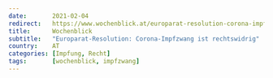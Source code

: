 ```yaml
---
date:       2021-02-04
redirect:   https://www.wochenblick.at/europarat-resolution-corona-impfzwang-ist-rechtswidrig/
title:      Wochenblick
subtitle:   "Europarat-Resolution: Corona-Impfzwang ist rechtswidrig"
country:    AT
categories: [Impfung, Recht]
tags:       [wochenblick, impfzwang]
---
```

